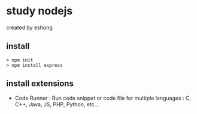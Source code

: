 # study nodejs
created by eshong

## install

```
> npm init
> npm install express
```

## install extensions
- Code Runner : Run code snippet or code file for multiple languages : C, C++, Java, JS, PHP, Python, etc...
